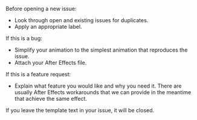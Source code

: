 Before opening a new issue:

* Look through open and existing issues for duplicates.
* Apply an appropriate label.

If this is a bug:
* Simplify your animation to the simplest animation that reproduces the issue.
* Attach your After Effects file.

If this is a feature request:
* Explain what feature you would like and why you need it. There are usually After Effects
workarounds that we can provide in the meantime that achieve the same effect.

If you leave the template text in your issue, it will be closed.
